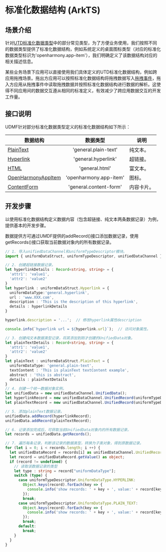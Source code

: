 # 标准化数据结构 (ArkTS)
<!--Kit: ArkData-->
<!--Subsystem: DistributedDataManager-->
<!--Owner: @jcwen-->
<!--Designer: @junathuawei1; @zph000-->
<!--Tester: @lj_liujing; @yippo; @logic42-->
<!--Adviser: @ge-yafang-->


## 场景介绍

针对[UTD标准化数据类型](../reference/apis-arkdata/js-apis-data-uniformTypeDescriptor.md#uniformdatatype)中的部分常见类型，为了方便业务使用，我们按照不同的数据类型提供了标准化数据结构，例如系统定义的桌面图标类型（对应的标准化数据类型标识为'openharmony.app-item'），我们明确定义了该数据结构对应的相关描述信息。

某些业务场景下应用可以直接使用我们具体定义的UTD标准化数据结构，例如跨应用拖拽场景。拖出方应用可以按照标准化数据结构将拖拽数据写入[拖拽事件](../reference/apis-arkui/arkui-ts/ts-universal-events-drag-drop.md#dragevent7)，拖入方应用从拖拽事件中读取拖拽数据并按照标准化数据结构进行数据的解析。这使得不同应用间的数据交互遵从相同的标准定义，有效减少了跨应用数据交互的开发工作量。

## 接口说明

UDMF针对部分标准化数据类型定义的标准化数据结构如下所示：

| 数据结构                                                                                                |       数据类型        | 说明   |
|-----------------------------------------------------------------------------------------------------| :-------------------: |------|
| [PlainText](../reference/apis-arkdata/js-apis-data-uniformDataStruct.md#plaintext)                  |      'general.plain-text'        | 纯文本。  |
| [Hyperlink](../reference/apis-arkdata/js-apis-data-uniformDataStruct.md#hyperlink)                  |       'general.hyperlink'       | 超链接。  |
| [HTML](../reference/apis-arkdata/js-apis-data-uniformDataStruct.md#html)                            |         'general.html'          | 富文本。  |
| [OpenHarmonyAppItem](../reference/apis-arkdata/js-apis-data-uniformDataStruct.md#openharmonyappitem) | 'openharmony.app-item'    | 图标。   |
| [ContentForm](../reference/apis-arkdata/js-apis-data-uniformDataStruct.md#contentform14)            | 'general.content-form'    | 内容卡片。 |

## 开发步骤

以使用标准化数据结构定义数据内容（包含超链接、纯文本两条数据记录）为例，提供基本的开发步骤。

数据提供方可通过UMDF提供的addRecord()接口添加数据记录，使用getRecords()接口获取当前数据对象内的所有数据记录。

  ```ts
  // 1. 导入unifiedDataChannel和uniformTypeDescriptor模块。
  import { uniformDataStruct, uniformTypeDescriptor, unifiedDataChannel } from '@kit.ArkData';

  // 2. 创建超链接数据记录。
  let hyperlinkDetails : Record<string, string> = {
    'attr1': 'value1',
    'attr2': 'value2'
  }
  let hyperlink : uniformDataStruct.Hyperlink = {
    uniformDataType:'general.hyperlink',
    url : 'www.XXX.com',
    description : 'This is the description of this hyperlink',
    details : hyperlinkDetails
  }

  hyperlink.description = '...';  // 修改hyperlink属性description

  console.info(`hyperlink url = ${hyperlink.url}`);  // 访问对象属性。

  // 3. 创建纯文本数据类型记录，将其添加到刚才创建的UnifiedData对象。
  let plainTextDetails : Record<string, string> = {
    'attr1': 'value1',
    'attr2': 'value2'
  }
  let plainText : uniformDataStruct.PlainText = {
    uniformDataType: 'general.plain-text',
    textContent : 'This is plainText textContent example',
    abstract : 'this is abstract',
    details : plainTextDetails
  }
  // 4. 创建一个统一数据对象实例。
  let unifiedData = new unifiedDataChannel.UnifiedData();
  let hyperlinkRecord = new unifiedDataChannel.UnifiedRecord(uniformTypeDescriptor.UniformDataType.HYPERLINK, hyperlink);
  let plainTextRecord = new unifiedDataChannel.UnifiedRecord(uniformTypeDescriptor.UniformDataType.PLAIN_TEXT, plainText);

  // 5. 添加plainText数据记录。
  unifiedData.addRecord(hyperlinkRecord);
  unifiedData.addRecord(plainTextRecord);

  // 6. 记录添加完成后，可获取当前UnifiedData对象内的所有数据记录。
  let records = unifiedData.getRecords();

  // 7. 遍历每条记录，判断该记录的数据类型，转换为子类对象，得到原数据记录。
  for (let i = 0; i < records.length; i ++) {
    let unifiedDataRecord = records[i] as unifiedDataChannel.UnifiedRecord;
    let record = unifiedDataRecord.getValue() as object;
    if (record != undefined) {
      // 读取该数据记录的类型
      let type : string = record["uniformDataType"];
      switch (type) {
        case uniformTypeDescriptor.UniformDataType.HYPERLINK:
          Object.keys(record).forEach(key => {
            console.info('show records: ' + key + ', value:' + record[key]);
          });
          break;
        case uniformTypeDescriptor.UniformDataType.PLAIN_TEXT:
          Object.keys(record).forEach(key => {
            console.info('show records: ' + key + ', value:' + record[key]);
          });
          break;
        default:
          break;
      }
    }
  }
  ```